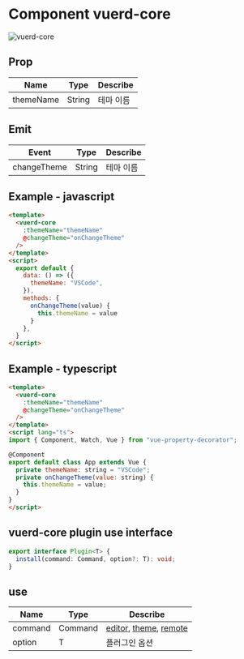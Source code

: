 # Component vuerd-core
![vuerd-core](https://vuerd.github.io/vuerd-docs/images/vuerd-core.gif)

## Prop
| Name | Type | Describe |
| --- | --- | --- |
| themeName | String | 테마 이름 |

## Emit
| Event | Type | Describe |
| --- | --- | --- |
| changeTheme | String | 테마 이름 |

## Example - javascript
```html
<template>
  <vuerd-core
    :themeName="themeName"
    @changeTheme="onChangeTheme"
  />
</template>
<script>
  export default {
    data: () => ({
      themeName: "VSCode",
    }),
    methods: {
      onChangeTheme(value) {
        this.themeName = value
      }
    },
  }
</script>
```

## Example - typescript
```html
<template>
  <vuerd-core
    :themeName="themeName"
    @changeTheme="onChangeTheme"
  />
</template>
<script lang="ts">
import { Component, Watch, Vue } from "vue-property-decorator";

@Component
export default class App extends Vue {
  private themeName: string = "VSCode";
  private onChangeTheme(value: string) {
    this.themeName = value;
  }
}
</script>
```

## vuerd-core plugin use interface
```typescript
export interface Plugin<T> {
  install(command: Command, option?: T): void;
}
```

## use
| Name | Type | Describe |
| --- | --- | --- |
| command | Command | [editor](http://localhost:8000/?path=/story/plugin-command--editor), [theme](https://vuerd.github.io/vuerd-docs/?path=/story/plugin-command--theme), [remote](http://localhost:8000/?path=/story/plugin-command--remote) |
| option | T | 플러그인 옵션 |
